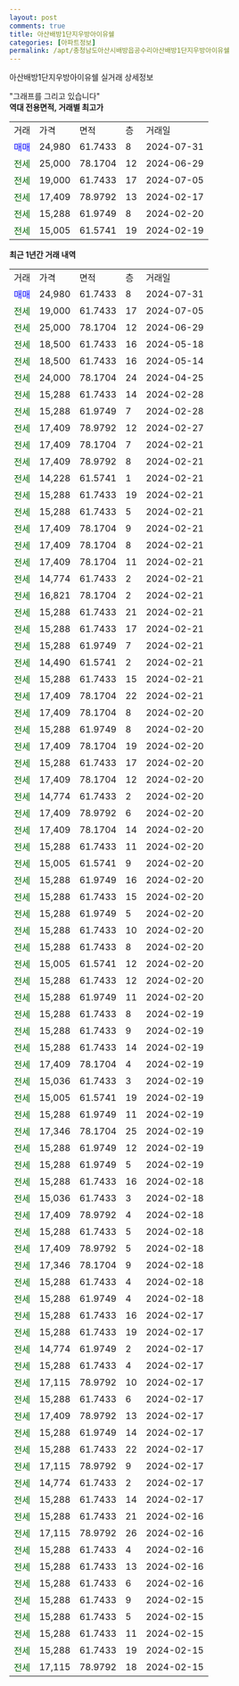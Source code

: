 ```yaml
---
layout: post
comments: true
title: 아산배방1단지우방아이유쉘
categories: [아파트정보]
permalink: /apt/충청남도아산시배방읍공수리아산배방1단지우방아이유쉘
---
```


아산배방1단지우방아이유쉘 실거래 상세정보

<script type="text/javascript">
  google.charts.load('current', {'packages':['line', 'corechart']});
  google.charts.setOnLoadCallback(drawChart);

  function drawChart() {
    var data = new google.visualization.DataTable();
    data.addColumn('date', '거래일');
    data.addColumn('number', "매매");
    data.addColumn('number', "전세");
    data.addColumn('number', "전매");

    data.addRows([[new Date(Date.parse("2024-07-31")), 24980, null, null], [new Date(Date.parse("2024-07-05")), null, 19000, null], [new Date(Date.parse("2024-06-29")), null, 25000, null], [new Date(Date.parse("2024-05-18")), null, 18500, null], [new Date(Date.parse("2024-05-14")), null, 18500, null], [new Date(Date.parse("2024-04-25")), null, 24000, null], [new Date(Date.parse("2024-02-28")), null, 15288, null], [new Date(Date.parse("2024-02-28")), null, 15288, null], [new Date(Date.parse("2024-02-27")), null, 17409, null], [new Date(Date.parse("2024-02-21")), null, 17409, null], [new Date(Date.parse("2024-02-21")), null, 17409, null], [new Date(Date.parse("2024-02-21")), null, 14228, null], [new Date(Date.parse("2024-02-21")), null, 15288, null], [new Date(Date.parse("2024-02-21")), null, 15288, null], [new Date(Date.parse("2024-02-21")), null, 17409, null], [new Date(Date.parse("2024-02-21")), null, 17409, null], [new Date(Date.parse("2024-02-21")), null, 17409, null], [new Date(Date.parse("2024-02-21")), null, 14774, null], [new Date(Date.parse("2024-02-21")), null, 16821, null], [new Date(Date.parse("2024-02-21")), null, 15288, null], [new Date(Date.parse("2024-02-21")), null, 15288, null], [new Date(Date.parse("2024-02-21")), null, 15288, null], [new Date(Date.parse("2024-02-21")), null, 14490, null], [new Date(Date.parse("2024-02-21")), null, 15288, null], [new Date(Date.parse("2024-02-21")), null, 17409, null], [new Date(Date.parse("2024-02-20")), null, 17409, null], [new Date(Date.parse("2024-02-20")), null, 15288, null], [new Date(Date.parse("2024-02-20")), null, 17409, null], [new Date(Date.parse("2024-02-20")), null, 15288, null], [new Date(Date.parse("2024-02-20")), null, 17409, null], [new Date(Date.parse("2024-02-20")), null, 14774, null], [new Date(Date.parse("2024-02-20")), null, 17409, null], [new Date(Date.parse("2024-02-20")), null, 17409, null], [new Date(Date.parse("2024-02-20")), null, 15288, null], [new Date(Date.parse("2024-02-20")), null, 15005, null], [new Date(Date.parse("2024-02-20")), null, 15288, null], [new Date(Date.parse("2024-02-20")), null, 15288, null], [new Date(Date.parse("2024-02-20")), null, 15288, null], [new Date(Date.parse("2024-02-20")), null, 15288, null], [new Date(Date.parse("2024-02-20")), null, 15288, null], [new Date(Date.parse("2024-02-20")), null, 15005, null], [new Date(Date.parse("2024-02-20")), null, 15288, null], [new Date(Date.parse("2024-02-20")), null, 15288, null], [new Date(Date.parse("2024-02-19")), null, 15288, null], [new Date(Date.parse("2024-02-19")), null, 15288, null], [new Date(Date.parse("2024-02-19")), null, 15288, null], [new Date(Date.parse("2024-02-19")), null, 17409, null], [new Date(Date.parse("2024-02-19")), null, 15036, null], [new Date(Date.parse("2024-02-19")), null, 15005, null], [new Date(Date.parse("2024-02-19")), null, 15288, null], [new Date(Date.parse("2024-02-19")), null, 17346, null], [new Date(Date.parse("2024-02-19")), null, 15288, null], [new Date(Date.parse("2024-02-19")), null, 15288, null], [new Date(Date.parse("2024-02-18")), null, 15288, null], [new Date(Date.parse("2024-02-18")), null, 15036, null], [new Date(Date.parse("2024-02-18")), null, 17409, null], [new Date(Date.parse("2024-02-18")), null, 15288, null], [new Date(Date.parse("2024-02-18")), null, 17409, null], [new Date(Date.parse("2024-02-18")), null, 17346, null], [new Date(Date.parse("2024-02-18")), null, 15288, null], [new Date(Date.parse("2024-02-18")), null, 15288, null], [new Date(Date.parse("2024-02-17")), null, 15288, null], [new Date(Date.parse("2024-02-17")), null, 15288, null], [new Date(Date.parse("2024-02-17")), null, 14774, null], [new Date(Date.parse("2024-02-17")), null, 15288, null], [new Date(Date.parse("2024-02-17")), null, 17115, null], [new Date(Date.parse("2024-02-17")), null, 15288, null], [new Date(Date.parse("2024-02-17")), null, 17409, null], [new Date(Date.parse("2024-02-17")), null, 15288, null], [new Date(Date.parse("2024-02-17")), null, 15288, null], [new Date(Date.parse("2024-02-17")), null, 17115, null], [new Date(Date.parse("2024-02-17")), null, 14774, null], [new Date(Date.parse("2024-02-17")), null, 15288, null], [new Date(Date.parse("2024-02-16")), null, 15288, null], [new Date(Date.parse("2024-02-16")), null, 17115, null], [new Date(Date.parse("2024-02-16")), null, 15288, null], [new Date(Date.parse("2024-02-16")), null, 15288, null], [new Date(Date.parse("2024-02-16")), null, 15288, null], [new Date(Date.parse("2024-02-15")), null, 15288, null], [new Date(Date.parse("2024-02-15")), null, 15288, null], [new Date(Date.parse("2024-02-15")), null, 15288, null], [new Date(Date.parse("2024-02-15")), null, 15288, null], [new Date(Date.parse("2024-02-15")), null, 17115, null]]);

    var options = {
      hAxis: {
        format: 'yyyy/MM/dd'
      },    
      lineWidth: 0,
      pointsVisible: true,    
      title: '최근 1년간 유형별 실거래가 분포',
      legend: { position: 'bottom' }
    };

    var formatter = new google.visualization.NumberFormat({pattern:'###,###'} );
    formatter.format(data, 1);
    formatter.format(data, 2);
    
    setTimeout(function() {
        var chart = new google.visualization.LineChart(document.getElementById('columnchart_material'));
        chart.draw(data, (options));
        document.getElementById('loading').style.display = 'none';
    }, 200);
  }
</script>


<div id="loading" style="z-index:20; display: block; margin-left: 0px">"그래프를 그리고 있습니다"</div>
<div id="columnchart_material" style="width: 95%; margin-left: 0px; display: block"></div>
<!-- contents start -->
<b>역대 전용면적, 거래별 최고가</b>
<table class="sortable">
    <tr>
      <td>거래</td>
      <td>가격</td>
      <td>면적</td>
      <td>층</td>
      <td>거래일</td>
    </tr>
        <tr>
          <td><a style="color: blue">매매</a></td>
          <td>24,980</td>
          <td>61.7433</td>
          <td>8</td>
          <td>2024-07-31</td>
        </tr>        
        <tr>
              <td><a style="color: darkgreen">전세</a></td>
              <td>25,000</td>
              <td>78.1704</td>
              <td>12</td>
              <td>2024-06-29</td>
            </tr>            <tr>
              <td><a style="color: darkgreen">전세</a></td>
              <td>19,000</td>
              <td>61.7433</td>
              <td>17</td>
              <td>2024-07-05</td>
            </tr>            <tr>
              <td><a style="color: darkgreen">전세</a></td>
              <td>17,409</td>
              <td>78.9792</td>
              <td>13</td>
              <td>2024-02-17</td>
            </tr>            <tr>
              <td><a style="color: darkgreen">전세</a></td>
              <td>15,288</td>
              <td>61.9749</td>
              <td>8</td>
              <td>2024-02-20</td>
            </tr>            <tr>
              <td><a style="color: darkgreen">전세</a></td>
              <td>15,005</td>
              <td>61.5741</td>
              <td>19</td>
              <td>2024-02-19</td>
            </tr>        
    
</table>

<b>최근 1년간 거래 내역</b>

<table class="sortable">
    <tr>
      <td>거래</td>
      <td>가격</td>
      <td>면적</td>
      <td>층</td>
      <td>거래일</td>
    </tr>
    <tr>
      <td><a style="color: blue">매매</a></td>
      <td>24,980</td>
      <td>61.7433</td>
      <td>8</td>
      <td>2024-07-31</td>
    </tr>          <tr>
      <td><a style="color: darkgreen">전세</a></td>
      <td>19,000</td>
      <td>61.7433</td>
      <td>17</td>
      <td>2024-07-05</td>
    </tr>          <tr>
      <td><a style="color: darkgreen">전세</a></td>
      <td>25,000</td>
      <td>78.1704</td>
      <td>12</td>
      <td>2024-06-29</td>
    </tr>          <tr>
      <td><a style="color: darkgreen">전세</a></td>
      <td>18,500</td>
      <td>61.7433</td>
      <td>16</td>
      <td>2024-05-18</td>
    </tr>          <tr>
      <td><a style="color: darkgreen">전세</a></td>
      <td>18,500</td>
      <td>61.7433</td>
      <td>16</td>
      <td>2024-05-14</td>
    </tr>          <tr>
      <td><a style="color: darkgreen">전세</a></td>
      <td>24,000</td>
      <td>78.1704</td>
      <td>24</td>
      <td>2024-04-25</td>
    </tr>          <tr>
      <td><a style="color: darkgreen">전세</a></td>
      <td>15,288</td>
      <td>61.7433</td>
      <td>14</td>
      <td>2024-02-28</td>
    </tr>          <tr>
      <td><a style="color: darkgreen">전세</a></td>
      <td>15,288</td>
      <td>61.9749</td>
      <td>7</td>
      <td>2024-02-28</td>
    </tr>          <tr>
      <td><a style="color: darkgreen">전세</a></td>
      <td>17,409</td>
      <td>78.9792</td>
      <td>12</td>
      <td>2024-02-27</td>
    </tr>          <tr>
      <td><a style="color: darkgreen">전세</a></td>
      <td>17,409</td>
      <td>78.1704</td>
      <td>7</td>
      <td>2024-02-21</td>
    </tr>          <tr>
      <td><a style="color: darkgreen">전세</a></td>
      <td>17,409</td>
      <td>78.9792</td>
      <td>8</td>
      <td>2024-02-21</td>
    </tr>          <tr>
      <td><a style="color: darkgreen">전세</a></td>
      <td>14,228</td>
      <td>61.5741</td>
      <td>1</td>
      <td>2024-02-21</td>
    </tr>          <tr>
      <td><a style="color: darkgreen">전세</a></td>
      <td>15,288</td>
      <td>61.7433</td>
      <td>19</td>
      <td>2024-02-21</td>
    </tr>          <tr>
      <td><a style="color: darkgreen">전세</a></td>
      <td>15,288</td>
      <td>61.7433</td>
      <td>5</td>
      <td>2024-02-21</td>
    </tr>          <tr>
      <td><a style="color: darkgreen">전세</a></td>
      <td>17,409</td>
      <td>78.1704</td>
      <td>9</td>
      <td>2024-02-21</td>
    </tr>          <tr>
      <td><a style="color: darkgreen">전세</a></td>
      <td>17,409</td>
      <td>78.1704</td>
      <td>8</td>
      <td>2024-02-21</td>
    </tr>          <tr>
      <td><a style="color: darkgreen">전세</a></td>
      <td>17,409</td>
      <td>78.1704</td>
      <td>11</td>
      <td>2024-02-21</td>
    </tr>          <tr>
      <td><a style="color: darkgreen">전세</a></td>
      <td>14,774</td>
      <td>61.7433</td>
      <td>2</td>
      <td>2024-02-21</td>
    </tr>          <tr>
      <td><a style="color: darkgreen">전세</a></td>
      <td>16,821</td>
      <td>78.1704</td>
      <td>2</td>
      <td>2024-02-21</td>
    </tr>          <tr>
      <td><a style="color: darkgreen">전세</a></td>
      <td>15,288</td>
      <td>61.7433</td>
      <td>21</td>
      <td>2024-02-21</td>
    </tr>          <tr>
      <td><a style="color: darkgreen">전세</a></td>
      <td>15,288</td>
      <td>61.7433</td>
      <td>17</td>
      <td>2024-02-21</td>
    </tr>          <tr>
      <td><a style="color: darkgreen">전세</a></td>
      <td>15,288</td>
      <td>61.9749</td>
      <td>7</td>
      <td>2024-02-21</td>
    </tr>          <tr>
      <td><a style="color: darkgreen">전세</a></td>
      <td>14,490</td>
      <td>61.5741</td>
      <td>2</td>
      <td>2024-02-21</td>
    </tr>          <tr>
      <td><a style="color: darkgreen">전세</a></td>
      <td>15,288</td>
      <td>61.7433</td>
      <td>15</td>
      <td>2024-02-21</td>
    </tr>          <tr>
      <td><a style="color: darkgreen">전세</a></td>
      <td>17,409</td>
      <td>78.1704</td>
      <td>22</td>
      <td>2024-02-21</td>
    </tr>          <tr>
      <td><a style="color: darkgreen">전세</a></td>
      <td>17,409</td>
      <td>78.1704</td>
      <td>8</td>
      <td>2024-02-20</td>
    </tr>          <tr>
      <td><a style="color: darkgreen">전세</a></td>
      <td>15,288</td>
      <td>61.9749</td>
      <td>8</td>
      <td>2024-02-20</td>
    </tr>          <tr>
      <td><a style="color: darkgreen">전세</a></td>
      <td>17,409</td>
      <td>78.1704</td>
      <td>19</td>
      <td>2024-02-20</td>
    </tr>          <tr>
      <td><a style="color: darkgreen">전세</a></td>
      <td>15,288</td>
      <td>61.7433</td>
      <td>17</td>
      <td>2024-02-20</td>
    </tr>          <tr>
      <td><a style="color: darkgreen">전세</a></td>
      <td>17,409</td>
      <td>78.1704</td>
      <td>12</td>
      <td>2024-02-20</td>
    </tr>          <tr>
      <td><a style="color: darkgreen">전세</a></td>
      <td>14,774</td>
      <td>61.7433</td>
      <td>2</td>
      <td>2024-02-20</td>
    </tr>          <tr>
      <td><a style="color: darkgreen">전세</a></td>
      <td>17,409</td>
      <td>78.9792</td>
      <td>6</td>
      <td>2024-02-20</td>
    </tr>          <tr>
      <td><a style="color: darkgreen">전세</a></td>
      <td>17,409</td>
      <td>78.1704</td>
      <td>14</td>
      <td>2024-02-20</td>
    </tr>          <tr>
      <td><a style="color: darkgreen">전세</a></td>
      <td>15,288</td>
      <td>61.7433</td>
      <td>11</td>
      <td>2024-02-20</td>
    </tr>          <tr>
      <td><a style="color: darkgreen">전세</a></td>
      <td>15,005</td>
      <td>61.5741</td>
      <td>9</td>
      <td>2024-02-20</td>
    </tr>          <tr>
      <td><a style="color: darkgreen">전세</a></td>
      <td>15,288</td>
      <td>61.9749</td>
      <td>16</td>
      <td>2024-02-20</td>
    </tr>          <tr>
      <td><a style="color: darkgreen">전세</a></td>
      <td>15,288</td>
      <td>61.7433</td>
      <td>15</td>
      <td>2024-02-20</td>
    </tr>          <tr>
      <td><a style="color: darkgreen">전세</a></td>
      <td>15,288</td>
      <td>61.9749</td>
      <td>5</td>
      <td>2024-02-20</td>
    </tr>          <tr>
      <td><a style="color: darkgreen">전세</a></td>
      <td>15,288</td>
      <td>61.7433</td>
      <td>10</td>
      <td>2024-02-20</td>
    </tr>          <tr>
      <td><a style="color: darkgreen">전세</a></td>
      <td>15,288</td>
      <td>61.7433</td>
      <td>8</td>
      <td>2024-02-20</td>
    </tr>          <tr>
      <td><a style="color: darkgreen">전세</a></td>
      <td>15,005</td>
      <td>61.5741</td>
      <td>12</td>
      <td>2024-02-20</td>
    </tr>          <tr>
      <td><a style="color: darkgreen">전세</a></td>
      <td>15,288</td>
      <td>61.7433</td>
      <td>12</td>
      <td>2024-02-20</td>
    </tr>          <tr>
      <td><a style="color: darkgreen">전세</a></td>
      <td>15,288</td>
      <td>61.9749</td>
      <td>11</td>
      <td>2024-02-20</td>
    </tr>          <tr>
      <td><a style="color: darkgreen">전세</a></td>
      <td>15,288</td>
      <td>61.7433</td>
      <td>8</td>
      <td>2024-02-19</td>
    </tr>          <tr>
      <td><a style="color: darkgreen">전세</a></td>
      <td>15,288</td>
      <td>61.7433</td>
      <td>9</td>
      <td>2024-02-19</td>
    </tr>          <tr>
      <td><a style="color: darkgreen">전세</a></td>
      <td>15,288</td>
      <td>61.7433</td>
      <td>14</td>
      <td>2024-02-19</td>
    </tr>          <tr>
      <td><a style="color: darkgreen">전세</a></td>
      <td>17,409</td>
      <td>78.1704</td>
      <td>4</td>
      <td>2024-02-19</td>
    </tr>          <tr>
      <td><a style="color: darkgreen">전세</a></td>
      <td>15,036</td>
      <td>61.7433</td>
      <td>3</td>
      <td>2024-02-19</td>
    </tr>          <tr>
      <td><a style="color: darkgreen">전세</a></td>
      <td>15,005</td>
      <td>61.5741</td>
      <td>19</td>
      <td>2024-02-19</td>
    </tr>          <tr>
      <td><a style="color: darkgreen">전세</a></td>
      <td>15,288</td>
      <td>61.9749</td>
      <td>11</td>
      <td>2024-02-19</td>
    </tr>          <tr>
      <td><a style="color: darkgreen">전세</a></td>
      <td>17,346</td>
      <td>78.1704</td>
      <td>25</td>
      <td>2024-02-19</td>
    </tr>          <tr>
      <td><a style="color: darkgreen">전세</a></td>
      <td>15,288</td>
      <td>61.9749</td>
      <td>12</td>
      <td>2024-02-19</td>
    </tr>          <tr>
      <td><a style="color: darkgreen">전세</a></td>
      <td>15,288</td>
      <td>61.9749</td>
      <td>5</td>
      <td>2024-02-19</td>
    </tr>          <tr>
      <td><a style="color: darkgreen">전세</a></td>
      <td>15,288</td>
      <td>61.7433</td>
      <td>16</td>
      <td>2024-02-18</td>
    </tr>          <tr>
      <td><a style="color: darkgreen">전세</a></td>
      <td>15,036</td>
      <td>61.7433</td>
      <td>3</td>
      <td>2024-02-18</td>
    </tr>          <tr>
      <td><a style="color: darkgreen">전세</a></td>
      <td>17,409</td>
      <td>78.9792</td>
      <td>4</td>
      <td>2024-02-18</td>
    </tr>          <tr>
      <td><a style="color: darkgreen">전세</a></td>
      <td>15,288</td>
      <td>61.7433</td>
      <td>5</td>
      <td>2024-02-18</td>
    </tr>          <tr>
      <td><a style="color: darkgreen">전세</a></td>
      <td>17,409</td>
      <td>78.9792</td>
      <td>5</td>
      <td>2024-02-18</td>
    </tr>          <tr>
      <td><a style="color: darkgreen">전세</a></td>
      <td>17,346</td>
      <td>78.1704</td>
      <td>9</td>
      <td>2024-02-18</td>
    </tr>          <tr>
      <td><a style="color: darkgreen">전세</a></td>
      <td>15,288</td>
      <td>61.7433</td>
      <td>4</td>
      <td>2024-02-18</td>
    </tr>          <tr>
      <td><a style="color: darkgreen">전세</a></td>
      <td>15,288</td>
      <td>61.9749</td>
      <td>4</td>
      <td>2024-02-18</td>
    </tr>          <tr>
      <td><a style="color: darkgreen">전세</a></td>
      <td>15,288</td>
      <td>61.7433</td>
      <td>16</td>
      <td>2024-02-17</td>
    </tr>          <tr>
      <td><a style="color: darkgreen">전세</a></td>
      <td>15,288</td>
      <td>61.7433</td>
      <td>19</td>
      <td>2024-02-17</td>
    </tr>          <tr>
      <td><a style="color: darkgreen">전세</a></td>
      <td>14,774</td>
      <td>61.9749</td>
      <td>2</td>
      <td>2024-02-17</td>
    </tr>          <tr>
      <td><a style="color: darkgreen">전세</a></td>
      <td>15,288</td>
      <td>61.7433</td>
      <td>4</td>
      <td>2024-02-17</td>
    </tr>          <tr>
      <td><a style="color: darkgreen">전세</a></td>
      <td>17,115</td>
      <td>78.9792</td>
      <td>10</td>
      <td>2024-02-17</td>
    </tr>          <tr>
      <td><a style="color: darkgreen">전세</a></td>
      <td>15,288</td>
      <td>61.7433</td>
      <td>6</td>
      <td>2024-02-17</td>
    </tr>          <tr>
      <td><a style="color: darkgreen">전세</a></td>
      <td>17,409</td>
      <td>78.9792</td>
      <td>13</td>
      <td>2024-02-17</td>
    </tr>          <tr>
      <td><a style="color: darkgreen">전세</a></td>
      <td>15,288</td>
      <td>61.9749</td>
      <td>14</td>
      <td>2024-02-17</td>
    </tr>          <tr>
      <td><a style="color: darkgreen">전세</a></td>
      <td>15,288</td>
      <td>61.7433</td>
      <td>22</td>
      <td>2024-02-17</td>
    </tr>          <tr>
      <td><a style="color: darkgreen">전세</a></td>
      <td>17,115</td>
      <td>78.9792</td>
      <td>9</td>
      <td>2024-02-17</td>
    </tr>          <tr>
      <td><a style="color: darkgreen">전세</a></td>
      <td>14,774</td>
      <td>61.7433</td>
      <td>2</td>
      <td>2024-02-17</td>
    </tr>          <tr>
      <td><a style="color: darkgreen">전세</a></td>
      <td>15,288</td>
      <td>61.7433</td>
      <td>14</td>
      <td>2024-02-17</td>
    </tr>          <tr>
      <td><a style="color: darkgreen">전세</a></td>
      <td>15,288</td>
      <td>61.7433</td>
      <td>21</td>
      <td>2024-02-16</td>
    </tr>          <tr>
      <td><a style="color: darkgreen">전세</a></td>
      <td>17,115</td>
      <td>78.9792</td>
      <td>26</td>
      <td>2024-02-16</td>
    </tr>          <tr>
      <td><a style="color: darkgreen">전세</a></td>
      <td>15,288</td>
      <td>61.7433</td>
      <td>4</td>
      <td>2024-02-16</td>
    </tr>          <tr>
      <td><a style="color: darkgreen">전세</a></td>
      <td>15,288</td>
      <td>61.7433</td>
      <td>13</td>
      <td>2024-02-16</td>
    </tr>          <tr>
      <td><a style="color: darkgreen">전세</a></td>
      <td>15,288</td>
      <td>61.7433</td>
      <td>6</td>
      <td>2024-02-16</td>
    </tr>          <tr>
      <td><a style="color: darkgreen">전세</a></td>
      <td>15,288</td>
      <td>61.7433</td>
      <td>9</td>
      <td>2024-02-15</td>
    </tr>          <tr>
      <td><a style="color: darkgreen">전세</a></td>
      <td>15,288</td>
      <td>61.7433</td>
      <td>5</td>
      <td>2024-02-15</td>
    </tr>          <tr>
      <td><a style="color: darkgreen">전세</a></td>
      <td>15,288</td>
      <td>61.7433</td>
      <td>11</td>
      <td>2024-02-15</td>
    </tr>          <tr>
      <td><a style="color: darkgreen">전세</a></td>
      <td>15,288</td>
      <td>61.7433</td>
      <td>19</td>
      <td>2024-02-15</td>
    </tr>          <tr>
      <td><a style="color: darkgreen">전세</a></td>
      <td>17,115</td>
      <td>78.9792</td>
      <td>18</td>
      <td>2024-02-15</td>
    </tr>      </table>
<!-- contents end -->    

